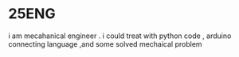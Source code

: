 # 25ENG
i am mecahanical engineer . i could treat with python code , arduino connecting language ,and some solved mechaical problem  
